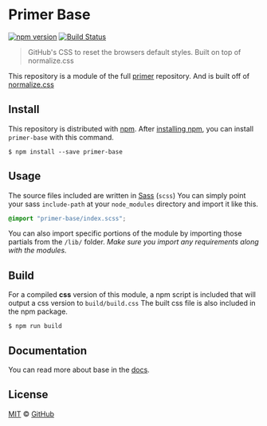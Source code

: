 # Primer Base

[![npm version](http://img.shields.io/npm/v/primer-base.svg)](https://www.npmjs.org/package/primer-base)
[![Build Status](https://travis-ci.org/primer/primer.svg?branch=master)](https://travis-ci.org/primer/primer)

> GitHub's CSS to reset the browsers default styles. Built on top of normalize.css

This repository is a module of the full [primer][primer] repository. And is built off of [normalize.css](https://github.com/necolas/normalize.css/)

## Install

This repository is distributed with [npm][npm]. After [installing npm][install-npm], you can install `primer-base` with this command.

```
$ npm install --save primer-base
```

## Usage

The source files included are written in [Sass][sass] (`scss`) You can simply point your sass `include-path` at your `node_modules` directory and import it like this.

```scss
@import "primer-base/index.scss";
```

You can also import specific portions of the module by importing those partials from the `/lib/` folder. _Make sure you import any requirements along with the modules._

## Build

For a compiled **css** version of this module, a npm script is included that will output a css version to `build/build.css` The built css file is also included in the npm package.

```
$ npm run build
```

## Documentation

You can read more about base in the [docs][docs].

## License

[MIT](./LICENSE) &copy; [GitHub](https://github.com/)

[primer]: https://github.com/primer/primer
[docs]: http://primer.github.io/
[npm]: https://www.npmjs.com/
[install-npm]: https://docs.npmjs.com/getting-started/installing-node
[sass]: http://sass-lang.com/
